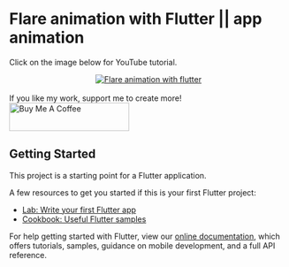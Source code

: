 # Flare animation with Flutter ||  app animation

Click on the image below for YouTube tutorial.
<div align="center">
  <a href="https://www.youtube.com/watch?v=4RHvFVVUWqw"><img src="https://img.youtube.com/vi/4RHvFVVUWqw/maxresdefault.jpg" alt="Flare animation with flutter"></a>
</div>
<br>
If you like my work, support me to create more!<br>
<a href="https://www.buymeacoffee.com/afzalali15" target="_blank"><img src="https://cdn.buymeacoffee.com/buttons/default-orange.png" alt="Buy Me A Coffee" style="height: 51px !important;width: 217px !important;" ></a>

## Getting Started

This project is a starting point for a Flutter application.

A few resources to get you started if this is your first Flutter project:

- [Lab: Write your first Flutter app](https://flutter.dev/docs/get-started/codelab)
- [Cookbook: Useful Flutter samples](https://flutter.dev/docs/cookbook)

For help getting started with Flutter, view our
[online documentation](https://flutter.dev/docs), which offers tutorials,
samples, guidance on mobile development, and a full API reference.
